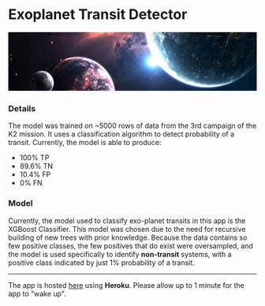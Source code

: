 # Exoplanet Transit Detector

![lc](assets/header.png)

### Details

The model was trained on ~5000 rows of data from the 3rd campaign of the K2 mission. It uses a
classification algorithm to detect probability of a transit. Currently, the model is able to produce:

* 100% TP
* 89.6% TN
* 10.4% FP
* 0% FN

### Model

Currently, the model used to classify exo-planet transits in this app is the XGBoost Classifier. This model was chosen due to the need for recursive building of new trees with prior knowledge. Because the data contains so few positive classes, the few positives that do exist were oversampled, and the model is used specifically to identify **non-transit** systems, with a positive class indicated by just 1% probability of a transit.

---------------------
The app is hosted [here](https://transit-detection.herokuapp.com) using **Heroku**. Please allow up to 1 minute for the app to "wake up".
